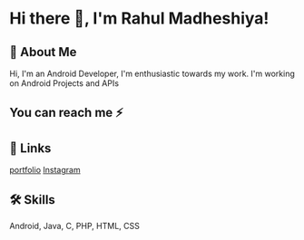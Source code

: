 
# Hi there 👋, I'm Rahul Madheshiya! 


## 🚀 About Me
Hi, I'm an Android Developer, I'm enthusiastic towards my work. I'm working on Android Projects and APIs


## You can reach me ⚡

 
## 🔗 Links
[portfolio](https://rahulmadheshiya.netlify.app/) 
[Instagram](https://www.instagram.com/rahul_rkms/)

## 🛠 Skills
Android, Java, C, PHP, HTML, CSS

